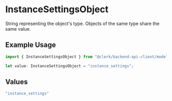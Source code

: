 # InstanceSettingsObject

String representing the object's type. Objects of the same type share the same value.

## Example Usage

```typescript
import { InstanceSettingsObject } from "@clerk/backend-api-client/models/components";

let value: InstanceSettingsObject = "instance_settings";
```

## Values

```typescript
"instance_settings"
```